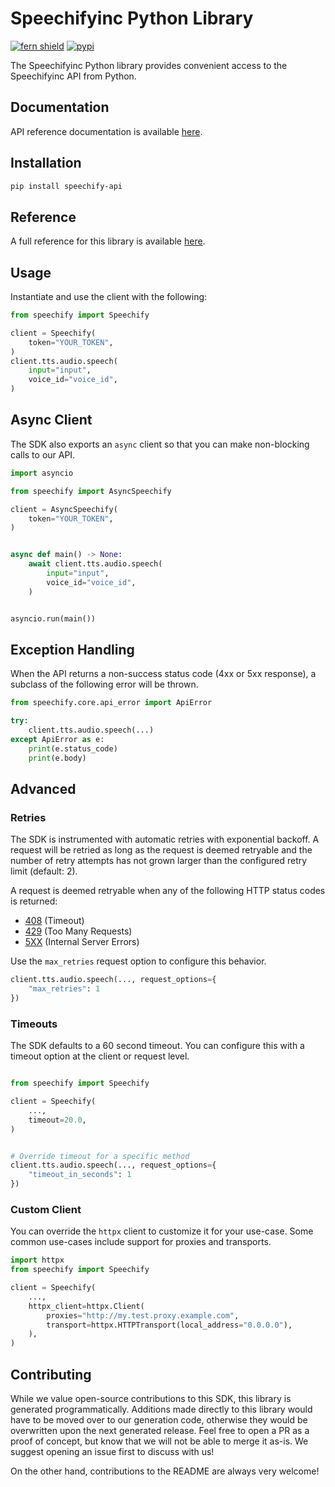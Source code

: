 # Speechifyinc Python Library

[![fern shield](https://img.shields.io/badge/%F0%9F%8C%BF-Built%20with%20Fern-brightgreen)](https://buildwithfern.com?utm_source=github&utm_medium=github&utm_campaign=readme&utm_source=https%3A%2F%2Fgithub.com%2Fspeechifyinc%2Fspeechify-api-sdk-python)
[![pypi](https://img.shields.io/pypi/v/speechify-api)](https://pypi.python.org/pypi/speechify-api)

The Speechifyinc Python library provides convenient access to the Speechifyinc API from Python.

## Documentation

API reference documentation is available [here](https://docs.sws.speechify.com/api-reference).

## Installation

```sh
pip install speechify-api
```

## Reference

A full reference for this library is available [here](./reference.md).

## Usage

Instantiate and use the client with the following:

```python
from speechify import Speechify

client = Speechify(
    token="YOUR_TOKEN",
)
client.tts.audio.speech(
    input="input",
    voice_id="voice_id",
)
```

## Async Client

The SDK also exports an `async` client so that you can make non-blocking calls to our API.

```python
import asyncio

from speechify import AsyncSpeechify

client = AsyncSpeechify(
    token="YOUR_TOKEN",
)


async def main() -> None:
    await client.tts.audio.speech(
        input="input",
        voice_id="voice_id",
    )


asyncio.run(main())
```

## Exception Handling

When the API returns a non-success status code (4xx or 5xx response), a subclass of the following error
will be thrown.

```python
from speechify.core.api_error import ApiError

try:
    client.tts.audio.speech(...)
except ApiError as e:
    print(e.status_code)
    print(e.body)
```

## Advanced

### Retries

The SDK is instrumented with automatic retries with exponential backoff. A request will be retried as long
as the request is deemed retryable and the number of retry attempts has not grown larger than the configured
retry limit (default: 2).

A request is deemed retryable when any of the following HTTP status codes is returned:

- [408](https://developer.mozilla.org/en-US/docs/Web/HTTP/Status/408) (Timeout)
- [429](https://developer.mozilla.org/en-US/docs/Web/HTTP/Status/429) (Too Many Requests)
- [5XX](https://developer.mozilla.org/en-US/docs/Web/HTTP/Status/500) (Internal Server Errors)

Use the `max_retries` request option to configure this behavior.

```python
client.tts.audio.speech(..., request_options={
    "max_retries": 1
})
```

### Timeouts

The SDK defaults to a 60 second timeout. You can configure this with a timeout option at the client or request level.

```python

from speechify import Speechify

client = Speechify(
    ...,
    timeout=20.0,
)


# Override timeout for a specific method
client.tts.audio.speech(..., request_options={
    "timeout_in_seconds": 1
})
```

### Custom Client

You can override the `httpx` client to customize it for your use-case. Some common use-cases include support for proxies
and transports.
```python
import httpx
from speechify import Speechify

client = Speechify(
    ...,
    httpx_client=httpx.Client(
        proxies="http://my.test.proxy.example.com",
        transport=httpx.HTTPTransport(local_address="0.0.0.0"),
    ),
)
```

## Contributing

While we value open-source contributions to this SDK, this library is generated programmatically.
Additions made directly to this library would have to be moved over to our generation code,
otherwise they would be overwritten upon the next generated release. Feel free to open a PR as
a proof of concept, but know that we will not be able to merge it as-is. We suggest opening
an issue first to discuss with us!

On the other hand, contributions to the README are always very welcome!
